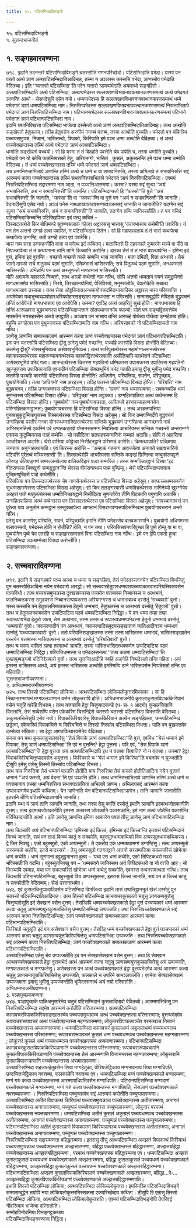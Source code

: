 ```yaml
---
title: १५. पटिसम्भिदाविभङ्गो

---
```

१५. पटिसम्भिदाविभङ्गो  
१. सुत्तन्तभाजनीयं  


## १. सङ्गहवारवण्णना

७१८. इदानि तदनन्तरे पटिसम्भिदाविभङ्गे चतस्सोति गणनपरिच्छेदो। पटिसम्भिदाति पभेदा। यस्मा पन परतो अत्थे ञाणं अत्थपटिसम्भिदातिआदिमाह, तस्मा न अञ्ञस्स कस्सचि पभेदा, ञाणस्सेव पभेदाति वेदितब्बा। इति ‘‘चतस्सो पटिसम्भिदा’’ति पदेन चत्तारो ञाणप्पभेदाति अयमत्थो सङ्गहितो। अत्थपटिसम्भिदाति अत्थे पटिसम्भिदा; अत्थप्पभेदस्स सल्लक्खणविभावनाववत्थानकरणसमत्थं अत्थे पभेदगतं ञाणन्ति अत्थो। सेसपदेसुपि एसेव नयो। धम्मप्पभेदस्स हि सल्लक्खणविभावनाववत्थानकरणसमत्थं धम्मे पभेदगतं ञाणं धम्मपटिसम्भिदा नाम। निरुत्तिप्पभेदस्स सल्लक्खणविभावनाववत्थानकरणसमत्थं निरुत्ताभिलापे पभेदगतं ञाणं निरुत्तिपटिसम्भिदा नाम। पटिभानप्पभेदस्स सल्लक्खणविभावनाववत्थानकरणसमत्थं पटिभाने पभेदगतं ञाणं पटिभानपटिसम्भिदा नाम।  
इदानि यथानिक्खित्ता पटिसम्भिदा भाजेत्वा दस्सेन्तो अत्थे ञाणं अत्थपटिसम्भिदातिआदिमाह। तत्थ अत्थोति सङ्खेपतो हेतुफलम्। तञ्हि हेतुवसेन अरणीयं गन्तब्बं पत्तब्बं, तस्मा अत्थोति वुच्चति। पभेदतो पन यंकिञ्चि पच्चयसमुप्पन्नं, निब्बानं, भासितत्थो, विपाको, किरियाति इमे पञ्च धम्मा अत्थोति वेदितब्बा। तं अत्थं पच्चवेक्खन्तस्स तस्मिं अत्थे पभेदगतं ञाणं अत्थपटिसम्भिदा।  
धम्मोति सङ्खेपतो पच्चयो। सो हि यस्मा तं तं विदहति पवत्तेति चेव पापेति च, तस्मा धम्मोति वुच्चति। पभेदतो पन यो कोचि फलनिब्बत्तको हेतु, अरियमग्गो, भासितं , कुसलं, अकुसलन्ति इमे पञ्च धम्मा धम्मोति वेदितब्बा। तं धम्मं पच्चवेक्खन्तस्स तस्मिं धम्मे पभेदगतं ञाणं धम्मपटिसम्भिदा।  
तत्र धम्मनिरुत्ताभिलापे ञाणन्ति तस्मिं अत्थे च धम्मे च या सभावनिरुत्ति, तस्सा अभिलापे तं सभावनिरुत्तिं सद्दं आरम्मणं कत्वा पच्चवेक्खन्तस्स तस्मिं सभावनिरुत्ताभिलापे पभेदगतं ञाणं निरुत्तिपटिसम्भिदा। एवमयं निरुत्तिपटिसम्भिदा सद्दारम्मणा नाम जाता, न पञ्ञत्तिआरम्मणा। कस्मा? यस्मा सद्दं सुत्वा ‘‘अयं सभावनिरुत्ति, अयं न सभावनिरुत्ती’’ति जानन्ति। पटिसम्भिदाप्पत्तो हि ‘‘फस्सो’’ति वुत्ते ‘‘अयं सभावनिरुत्ती’’ति जानाति, ‘‘फस्सा’’ति वा ‘‘फस्स’’न्ति वा वुत्ते पन ‘‘अयं न सभावनिरुत्ती’’ति जानाति। वेदनादीसुपि एसेव नयो। अञ्ञं पनेस नामआख्यातउपसग्गब्यञ्जनसद्दं जानाति न जानातीति? यदग्गेन सद्दं सुत्वा ‘‘अयं सभावनिरुत्ति, अयं न सभावनिरुत्ती’’ति जानाति, तदग्गेन तम्पि जानिस्सतीति। तं पन नयिदं पटिसम्भिदाकिच्चन्ति पटिक्खिपित्वा इदं वत्थु कथितं –  
तिस्सदत्तत्थेरो किर बोधिमण्डे सुवण्णसलाकं गहेत्वा अट्ठारससु भासासु ‘कतरभासाय कथेमी’ति पवारेसि। तं पन तेन अत्तनो उग्गहे ठत्वा पवारितं, न पटिसम्भिदाय ठितेन। सो हि महापञ्ञताय तं तं भासं कथापेत्वा कथापेत्वा उग्गण्हि; ततो उग्गहे ठत्वा एवं पवारेसि।  
भासं नाम सत्ता उग्गण्हन्तीति वत्वा च पनेत्थ इदं कथितम्। मातापितरो हि दहरकाले कुमारके मञ्चे वा पीठे वा निपज्जापेत्वा तं तं कथयमाना तानि तानि किच्चानि करोन्ति। दारका तेसं तं तं भासं ववत्थापेन्ति – इमिना इदं वुत्तं, इमिना इदं वुत्तन्ति। गच्छन्ते गच्छन्ते काले सब्बम्पि भासं जानन्ति। माता दमिळी, पिता अन्धको। तेसं जातो दारको सचे मातुकथं पठमं सुणाति, दमिळभासं भासिस्सति; सचे पितुकथं पठमं सुणाति, अन्धकभासं भासिस्सति। उभिन्नम्पि पन कथं अस्सुणन्तो मागधभासं भासिस्सति।  
योपि अगामके महारञ्ञे निब्बत्तो, तत्थ अञ्ञो कथेन्तो नाम नत्थि, सोपि अत्तनो धम्मताय वचनं समुट्ठापेन्तो मागधभासमेव भासिस्सति। निरये, तिरच्छानयोनियं, पेत्तिविसये, मनुस्सलोके, देवलोकेति सब्बत्थ मागधभासाव उस्सन्ना। तत्थ सेसा ओट्टकिरातअन्धकयोनकदमिळभासादिका अट्ठारस भासा परिवत्तन्ति । अयमेवेका यथाभुच्चब्रह्मवोहारअरियवोहारसङ्खाता मागधभासा न परिवत्तति। सम्मासबुद्धोपि तेपिटकं बुद्धवचनं तन्तिं आरोपेन्तो मागधभासाय एव आरोपेसि। कस्मा? एवञ्हि अत्थं आहरितुं सुखं होति। मागधभासाय हि तन्तिं आरुळ्हस्स बुद्धवचनस्स पटिसम्भिदाप्पत्तानं सोतपथागमनमेव पपञ्चो; सोते पन सङ्घट्टितमत्तेयेव नयसतेन नयसहस्सेन अत्थो उपट्ठाति। अञ्ञाय पन भासाय तन्तिं आरुळ्हं पोथेत्वा पोथेत्वा उग्गहेतब्बं होति। बहुम्पि उग्गहेत्वा पन पुथुज्जनस्स पटिसम्भिदाप्पत्ति नाम नत्थि। अरियसावको नो पटिसम्भिदाप्पतो नाम नत्थि।  
ञाणेसु ञाणन्ति सब्बत्थकञाणं आरम्मणं कत्वा ञाणं पच्चवेक्खन्तस्स पभेदगतं ञाणं पटिभानपटिसम्भिदाति। इमा पन चतस्सोपि पटिसम्भिदा द्वीसु ठानेसु पभेदं गच्छन्ति, पञ्चहि कारणेहि विसदा होन्तीति वेदितब्बा। कतमेसु द्वीसु? सेक्खभूमियञ्च असेक्खभूमियञ्च। तत्थ सारिपुत्तत्थेरस्स महामोग्गल्लानत्थेरस्स महाकस्सपत्थेरस्स महाकच्चायनत्थेरस्स महाकोट्ठितत्थेरस्साति असीतियापि महाथेरानं पटिसम्भिदा असेक्खभूमियं पभेदं गता। आनन्दत्थेरस्स चित्तस्स गहपतिनो धम्मिकस्स उपासकस्स उपालिस्स गहपतिनो खुज्जुत्तराय उपासिकायाति एवमादीनं पटिसम्भिदा सेक्खभूमियं पभेदं गताति इमासु द्वीसु भूमीसु पभेदं गच्छन्ति।  
कतमेहि पञ्चहि कारणेहि पटिसम्भिदा विसदा होन्तीति? अधिगमेन, परियत्तिया, सवनेन, परिपुच्छाय, पुब्बयोगेनाति। तत्थ ‘अधिगमो’ नाम अरहत्तम्। तञ्हि पत्तस्स पटिसम्भिदा विसदा होन्ति। ‘परियत्ति’ नाम बुद्धवचनम्। तञ्हि उग्गण्हन्तस्स पटिसम्भिदा विसदा होन्ति। ‘सवनं’ नाम धम्मस्सवनम्। सक्कच्चञ्हि धम्मं सुणन्तस्स पटिसम्भिदा विसदा होन्ति। ‘परिपुच्छा’ नाम अट्ठकथा। उग्गहितपाळिया अत्थं कथेन्तस्स हि पटिसम्भिदा विसदा होन्ति। ‘पुब्बयोगो’ नाम पुब्बयोगावचरता, अतीतभवे हरणपच्चाहरणनयेन परिग्गहितकम्मट्ठानता; पुब्बयोगावचरस्स हि पटिसम्भिदा विसदा होन्ति । तत्थ अरहत्तप्पत्तिया पुनब्बसुकुटुम्बिकपुत्तस्स तिस्सत्थेरस्स पटिसम्भिदा विसदा अहेसुम्। सो किर तम्बपण्णिदीपे बुद्धवचनं उग्गण्हित्वा परतीरं गन्त्वा योनकधम्मरक्खितत्थेरस्स सन्तिके बुद्धवचनं उग्गण्हित्वा आगच्छन्तो नावं अभिरुहनतित्थे एकस्मिं पदे उप्पन्नकङ्खो योजनसतमग्गं निवत्तित्वा आचरियस्स सन्तिकं गच्छन्तो अन्तरामग्गे एकस्स कुटुम्बिकस्स पञ्हं कथेसि। सो पसीदित्वा सतसहस्सग्घनिकं कम्बलं अदासि। सोपि तं आहरित्वा आचरियस्स अदासि। थेरो वासिया कोट्टेत्वा निसीदनट्ठाने परिभण्डं कारेसि। किमत्थायाति? पच्छिमाय जनताय अनुग्गहत्थायाति। एवं किरस्स अहोसि – ‘‘अम्हाकं गतमग्गं आवज्जेत्वा अनागते सब्रह्मचारिनो पटिपत्तिं पूरेतब्बं मञ्ञिस्सन्ती’’ति। तिस्सत्थेरोपि आचरियस्स सन्तिके कङ्खं छिन्दित्वा जम्बुकोलपट्टने ओरुय्ह चेतियङ्गणं सम्मज्जनवेलाय वालिकविहारं पत्वा सम्मज्जि। तस्स सम्मज्जितट्ठानं दिस्वा ‘इदं वीतरागस्स भिक्खुनो सम्मट्ठट्ठान’न्ति थेरस्स वीमंसनत्थाय पञ्हं पुच्छिंसु। थेरो पटिसम्भिदाप्पत्तताय पुच्छितपुच्छिते पञ्हे कथेसीति।  
परियत्तिया पन तिस्सदत्तत्थेरस्स चेव नागसेनत्थेरस्स च पटिसम्भिदा विसदा अहेसुम्। सक्कच्चधम्मसवनेन सुधम्मसामणेरस्स पटिसम्भिदा विसदा अहेसुम्। सो किर तलङ्गरवासी धम्मदिन्नत्थेरस्स भागिनेय्यो खुरग्गेयेव अरहत्तं पत्तो मातुलत्थेरस्स धम्मविनिच्छयट्ठाने निसीदित्वा सुणन्तोयेव तीणि पिटकानि पगुणानि अकासि। उग्गहितपाळिया अत्थं कथेन्तस्स पन तिस्सदत्तत्थेरस्स एव पटिसम्भिदा विसदा अहेसुम्। गतपच्चागतवत्तं पन पूरेत्वा याव अनुलोमं कम्मट्ठानं उस्सुक्कापेत्वा आगतानं विसदभावप्पत्तपटिसम्भिदानं पुब्बयोगावचरानं अन्तो नत्थि।  
एतेसु पन कारणेसु परियत्ति, सवनं, परिपुच्छाति इमानि तीणि पभेदस्सेव बलवकारणानि। पुब्बयोगो अधिगमस्स बलवपच्चयो, पभेदस्स होति न होतीति? होति, न पन तथा। परियत्तिसवनपरिपुच्छा हि पुब्बे होन्तु वा मा वा, पुब्बयोगेन पुब्बे चेव एतरहि च सङ्खारसम्मसनं विना पटिसम्भिदा नाम नत्थि। इमे पन द्वेपि एकतो हुत्वा पटिसम्भिदा उपत्थम्भेत्वा विसदा करोन्तीति।  
सङ्गहवारवण्णना।  


## २. सच्चवारादिवण्णना

७१९. इदानि ये सङ्गहवारे पञ्च अत्था च धम्मा च सङ्गहिता, तेसं पभेददस्सननयेन पटिसम्भिदा विभजितुं पुन चतस्सोतिआदिना नयेन पभेदवारो आरद्धो। सो सच्चवारहेतुवारधम्मवारपच्चयाकारवारपरियत्तिवारवसेन पञ्चविधो। तत्थ पच्चयसमुप्पन्नस्स दुक्खसच्चस्स पच्चयेन पत्तब्बस्स निब्बानस्स च अत्थभावं, फलनिब्बत्तकस्स समुदयस्स निब्बानसम्पापकस्स अरियमग्गस्स च धम्मभावञ्च दस्सेतुं ‘सच्चवारो’ वुत्तो। यस्स कस्सचि पन हेतुफलनिब्बत्तकस्स हेतुनो धम्मभावं, हेतुफलस्स च अत्थभावं दस्सेतुं ‘हेतुवारो’ वुत्तो। तत्थ च हेतुफलक्कमवसेन उप्पटिपाटिया पठमं धम्मपटिसम्भिदा निद्दिट्ठा। ये पन धम्मा तम्हा तम्हा रूपारूपप्पभेदा हेतुतो जाता, तेसं अत्थभावं, तस्स तस्स च रूपारूपधम्मप्पभेदस्स हेतुनो धम्मभावं दस्सेतुं ‘धम्मवारो’ वुत्तो। जरामरणादीनं पन अत्थभावं, जरामरणादिसमुदयसङ्खातानं जातिआदीनञ्च धम्मभावं दस्सेतुं ‘पच्चयाकारवारो’ वुत्तो। ततो परियत्तिसङ्खातस्स तस्स तस्स भासितस्स धम्मभावं, भासितसङ्खातेन पच्चयेन पत्तब्बस्स भासितत्थस्स च अत्थभावं दस्सेतुं ‘परियत्तिवारो’ वुत्तो।  
तत्थ च यस्मा भासितं ञत्वा तस्सत्थो ञायति, तस्मा भासितभासितत्थक्कमेन उप्पटिपाटिया पठमं धम्मपटिसम्भिदा निद्दिट्ठा। परियत्तिधम्मस्स च पभेददस्सनत्थं ‘‘तत्थ कतमा धम्मपटिसम्भिदा’’ति पुच्छापुब्बङ्गमो पटिनिद्देसवारो वुत्तो। तत्थ सुत्तन्तिआदीहि नवहि अङ्गेहि निप्पदेसतो तन्ति गहिता। अयं इमस्स भासितस्स अत्थो, अयं इमस्स भासितस्स अत्थोति इमस्मिम्पि ठाने भासितवसेन निप्पदेसतो तन्ति एव गहिताति।  
सुत्तन्तभाजनीयवण्णना।  
२. अभिधम्मभाजनीयवण्णना  
७२५. तत्थ तिस्सो पटिसम्भिदा लोकिया। अत्थपटिसम्भिदा लोकियलोकुत्तरमिस्सका । सा हि निब्बानारम्मणानं मग्गफलञाणानं वसेन लोकुत्तरापि होति। अभिधम्मभाजनीये कुसलाकुसलविपाककिरियानं वसेन चतूहि वारेहि विभत्तम्। तत्थ यत्तकानि हेट्ठा चित्तुप्पादकण्डे (ध॰ स॰ १ आदयो) कुसलचित्तानि विभत्तानि, तेसं सब्बेसम्पि वसेन एकेकस्मिं चित्तनिद्देसे चतस्सो चतस्सो पटिसम्भिदा विभत्ताति वेदितब्बा। अकुसलचित्तेसुपि एसेव नयो। विपाककिरियवारेसु विपाककिरियानं अत्थेन सङ्गहितत्ता, धम्मपटिसम्भिदं छड्डेत्वा, एकेकस्मिं विपाकचित्ते च किरियचित्ते च तिस्सो तिस्सोव पटिसम्भिदा विभत्ता। पाळि पन मुखमत्तमेव दस्सेत्वा संखित्ता। सा हेट्ठा आगतवित्थारवसेनेव वेदितब्बा।  
कस्मा पन यथा कुसलाकुसलवारेसु ‘‘तेसं विपाके ञाणं अत्थपटिसम्भिदा’’ति वुत्तं, एवमिध ‘‘येसं धम्मानं इमे विपाका, तेसु ञाणं धम्मपटिसम्भिदा’’ति एवं न वुत्तन्ति? हेट्ठा वुत्तत्ता। यदि एवं, ‘‘तेसं विपाके ञाणं अत्थपटिसम्भिदा’’ति हेट्ठा वुत्तत्ता अयं अत्थपटिसम्भिदापि इध न वत्तब्बा सियाति? नो न वत्तब्बा। कस्मा? हेट्ठा विपाककिरियचित्तुप्पादवसेन अवुत्तत्ता। किरियवारे च ‘‘येसं धम्मानं इमे किरिया’’ति वचनमेव न युज्जतीति द्वीसुपि इमेसु वारेसु तिस्सो तिस्सोव पटिसम्भिदा विभत्ता।  
तत्थ याय निरुत्तिया तेसं धम्मानं पञ्ञत्ति होतीति याय निरुत्तिया तेसं फस्सो होतीतिआदिना नयेन वुत्तानं धम्मानं ‘‘अयं फस्सो, अयं वेदना’’ति एवं पञ्ञत्ति होति। तत्थ धम्मनिरुत्ताभिलापे ञाणन्ति तस्मिं अत्थे धम्मे च पवत्तमानाय तस्सा धम्मनिरुत्तिया सभावपञ्ञत्तिया अभिलापे ञाणम्। अभिलापसद्दं आरम्मणं कत्वा उप्पन्नञाणमेव इधापि कथितम्। येन ञाणेनाति येन पटिभानपटिसम्भिदाञाणेन। तानि ञाणानि जानातीति इतरानि तीणि पटिसम्भिदाञाणानि जानाति।  
इदानि यथा यं ञाणं तानि ञाणानि जानाति, तथा तस्स तेसु पवत्तिं दस्सेतुं इमानि ञाणानि इदमत्थजोतकानीति वुत्तम्। तत्थ इदमत्थजोतकानीति इमस्स अत्थस्स जोतकानि पकासकानि; इमं नाम अत्थं जोतेन्ति पकासेन्ति परिच्छिन्दन्तीति अत्थो। इति ञाणेसु ञाणन्ति इमिना आकारेन पवत्तं तीसु ञाणेसु ञाणं पटिभानपटिसम्भिदा नाम।  
तत्थ किञ्चापि अयं पटिभानपटिसम्भिदा ‘इमिस्सा इदं किच्चं, इमिस्सा इदं किच्च’न्ति इतरासं पटिसम्भिदानं किच्चं जानाति, सयं पन तासं किच्चं कातुं न सक्कोति, बहुस्सुतधम्मकथिको विय अप्पस्सुतधम्मकथिकस्स। द्वे किर भिक्खू। एको बहुस्सुतो, एको अप्पस्सुतो। ते एकतोव एकं धम्मकथामग्गं उग्गण्हिंसु। तत्थ अप्पस्सुतो सरसम्पन्नो अहोसि, इतरो मन्दस्सरो। तेसु अप्पस्सुतो गतगतट्ठाने अत्तनो सरसम्पत्तिया सकलपरिसं खोभेत्वा धम्मं कथेसि। धम्मं सुणमाना हट्ठतुट्ठमानसा हुत्वा – ‘यथा एस धम्मं कथेसि, एको तिपिटकधरो मञ्ञे भविस्सती’ति वदन्ति। बहुस्सुतभिक्खु पन – ‘धम्मसवने जानिस्सथ अयं तिपिटकधरो वा नो वा’ति आह। सो किञ्चापि एवमाह, यथा पन सकलपरिसं खोभेत्वा धम्मं कथेतुं सक्कोति, एवमस्स कथनसमत्थता नत्थि। तत्थ किञ्चापि पटिभानपटिसम्भिदा, बहुस्सुतो विय अप्पस्सुतस्स, इतरासं किच्चं जानाति, सयं पन तं किच्चं कातुं न सक्कोतीति वेदितब्बम्। सेसं उत्तानत्थमेव।  
७४६. एवं कुसलचित्तुप्पादादिवसेन पटिसम्भिदा विभजित्वा इदानि तासं उप्पत्तिट्ठानभूतं खेत्तं दस्सेतुं पुन चतस्सो पटिसम्भिदातिआदिमाह। तत्थ तिस्सो पटिसम्भिदा कामावचरकुसलतो चतूसु ञाणसम्पयुत्तेसु चित्तुप्पादेसूति इदं सेक्खानं वसेन वुत्तम्। तेसञ्हिपि धम्मपच्चवेक्खणकाले हेट्ठा वुत्तं पञ्चप्पकारं धम्मं आरम्मणं कत्वा चतूसु ञाणसम्पयुत्तकुसलचित्तेसु धम्मपटिसम्भिदा उप्पज्जति। तथा निरुत्तिपच्चवेक्खणकाले सद्दं आरम्मणं कत्वा निरुत्तिपटिसम्भिदा; ञाणं पच्चवेक्खणकाले सब्बत्थकञाणं आरम्मणं कत्वा पटिभानपटिसम्भिदाति।  
किरियतो चतूसूति इदं पन असेक्खानं वसेन वुत्तम्। तेसञ्हि धम्मं पच्चवेक्खणकाले हेट्ठा वुत्तं पञ्चप्पकारं धम्मं आरम्मणं कत्वा चतूसु ञाणसम्पयुत्तकिरियचित्तेसु धम्मपटिसम्भिदा उप्पज्जति। तथा निरुत्तिपच्चवेक्खणकाले सद्दं आरम्मणं कत्वा निरुत्तिपटिसम्भिदा; ञाणं पच्चवेक्खणकाले सब्बत्थकञाणं आरम्मणं कत्वा पटिभानपटिसम्भिदाति।  
अत्थपटिसम्भिदा एतेसु चेव उप्पज्जतीति इदं पन सेक्खासेक्खानं वसेन वुत्तम्। तथा हि सेक्खानं अत्थपच्चवेक्खणकाले हेट्ठा वुत्तप्पभेदं अत्थं आरम्मणं कत्वा चतूसु ञाणसम्पयुत्तकुसलचित्तेसु अयं उप्पज्जति, मग्गफलकाले च मग्गफलेसु। असेक्खस्स पन अत्थं पच्चवेक्खणकाले हेट्ठा वुत्तप्पभेदमेव अत्थं आरम्मणं कत्वा चतूसु ञाणसम्पयुत्तकिरियचित्तेसु उप्पज्जति, फलकाले च उपरिमे सामञ्ञफलेति। एवमेता सेक्खासेक्खानं उप्पज्जमाना इमासु भूमीसु उप्पज्जन्तीति भूमिदस्सनत्थं अयं नयो दस्सितोति।  
अभिधम्मभाजनीयवण्णना।  
३. पञ्हापुच्छकवण्णना  
७४७. पञ्हापुच्छके पाळिअनुसारेनेव चतुन्नं पटिसम्भिदानं कुसलादिभावो वेदितब्बो। आरम्मणत्तिकेसु पन निरुत्तिपटिसम्भिदा सद्दमेव आरम्मणं करोतीति परित्तारम्मणा। अत्थपटिसम्भिदा कामावचरविपाककिरियसङ्खातञ्चेव पच्चयसमुप्पन्नञ्च अत्थं पच्चवेक्खन्तस्स परित्तारम्मणा; वुत्तप्पभेदमेव रूपावचरारूपावचरं अत्थं पच्चवेक्खन्तस्स महग्गतारम्मणा; लोकुत्तरविपाकत्थञ्चेव परमत्थञ्च निब्बानं पच्चवेक्खन्तस्स अप्पमाणारम्मणा। धम्मपटिसम्भिदा कामावचरं कुसलधम्मं अकुसलधम्मं पच्चयधम्मञ्च पच्चवेक्खन्तस्स परित्तारम्मणा; रूपावचरारूपावचरं कुसलं धम्मं पच्चयधम्मञ्च पच्चवेक्खन्तस्स महग्गतारम्मणा ; लोकुत्तरं कुसलं धम्मं पच्चयधम्मञ्च पच्चवेक्खन्तस्स अप्पमाणारम्मणा। पटिभानपटिसम्भिदा कामावचरकुसलविपाककिरियञाणानि पच्चवेक्खन्तस्स परित्तारम्मणा; रूपावचरारूपावचरानि कुसलविपाककिरियञाणानि पच्चवेक्खन्तस्स तेसं आरम्मणानि विजानन्तस्स महग्गतारम्मणा; लोकुत्तरानि कुसलविपाकञाणानि पच्चवेक्खन्तस्स अप्पमाणारम्मणा।  
अत्थपटिसम्भिदा सहजातहेतुवसेन सिया मग्गहेतुका, वीरियजेट्ठिकाय मग्गभावनाय सिया मग्गाधिपति, छन्दचित्तजेट्ठिकाय नवत्तब्बा, फलकालेपि नवत्तब्बा एव। धम्मपटिसम्भिदा मग्गं पच्चवेक्खणकाले मग्गारम्मणा, मग्गं गरुं कत्वा पच्चवेक्खन्तस्स आरम्मणाधिपतिवसेन मग्गाधिपति। पटिभानपटिसम्भिदा मग्गञाणं पच्चवेक्खणकाले मग्गारम्मणा, मग्गं गरुं कत्वा पच्चवेक्खन्तस्स मग्गाधिपति, सेसञाणं पञ्चवेक्खणकाले नवत्तब्बारम्मणा । निरुत्तिपटिसम्भिदा पच्चुप्पन्नमेव सद्दं आरम्मणं करोतीति पच्चुप्पन्नारम्मणा।  
अत्थपटिसम्भिदा अतीतं विपाकत्थं किरियत्थं पच्चयसमुप्पन्नञ्च पच्चवेक्खन्तस्स अतीतारम्मणा, अनागतं पच्चवेक्खन्तस्स अनागतारम्मणा, पच्चुप्पन्नं पच्चवेक्खन्तस्स पच्चुप्पन्नारम्मणा, लोकुत्तरं परमत्थं पच्चवेक्खन्तस्स नवत्तब्बारम्मणा। धम्मपटिसम्भिदा अतीतं कुसलं अकुसलं पच्चयधम्मञ्च पच्चवेक्खन्तस्स अतीतारम्मणा, अनागतं पच्चवेक्खन्तस्स अनागतारम्मणा, पच्चुप्पन्नं पच्चवेक्खन्तस्स पच्चुप्पन्नारम्मणा। पटिभानपटिसम्भिदा अतीतं कुसलञाणं विपाकञाणं किरियञाणञ्च पच्चवेक्खन्तस्स अतीतारम्मणा, अनागतं पच्चवेक्खन्तस्स अनागतारम्मणा, पच्चुप्पन्नं पच्चवेक्खन्तस्स पच्चुप्पन्नारम्मणा।  
निरुत्तिपटिसम्भिदा सद्दारम्मणत्ता बहिद्धारम्मणा। इतरासु तीसु अत्थपटिसम्भिदा अज्झत्तं विपाकत्थं किरियत्थं पच्चयसमुप्पन्नञ्च पच्चवेक्खन्तस्स अज्झत्तारम्मणा, बहिद्धा पच्चवेक्खन्तस्स बहिद्धारम्मणा, अज्झत्तबहिद्धा पच्चवेक्खन्तस्स अज्झत्तबहिद्धारम्मणा , परमत्थं पच्चवेक्खन्तस्स बहिद्धारम्मणा एव। धम्मपटिसम्भिदा अज्झत्तं कुसलाकुसलं पच्चयधम्मं पच्चवेक्खणकाले अज्झत्तारम्मणा, बहिद्धा कुसलाकुसलं पच्चयधम्मं पच्चवेक्खणकाले बहिद्धारम्मणा, अज्झत्तबहिद्धा कुसलाकुसलं पच्चयधम्मं पच्चवेक्खणकाले अज्झत्तबहिद्धारम्मणा। पटिभानपटिसम्भिदा अज्झत्तं कुसलविपाककिरियञाणं पच्चवेक्खणकाले अज्झत्तारम्मणा, बहिद्धा…पे॰… अज्झत्तबहिद्धा कुसलविपाककिरियञाणं पच्चवेक्खणकाले अज्झत्तबहिद्धारम्मणाति।  
इधापि तिस्सो पटिसम्भिदा लोकिया; अत्थपटिसम्भिदा लोकियलोकुत्तरा। इमस्मिञ्हि पटिसम्भिदाविभङ्गे सम्मासम्बुद्धेन तयोपि नया लोकियलोकुत्तरमिस्सकत्ता एकपरिच्छेदाव कथिता। तीसुपि हि एतासु तिस्सो पटिसम्भिदा लोकिया, अत्थपटिसम्भिदा लोकियलोकुत्तराति। एवमयं पटिसम्भिदाविभङ्गोपि तेपरिवट्टं नीहरित्वाव भाजेत्वा दस्सितोति।  
सम्मोहविनोदनिया विभङ्गट्ठकथाय  
पटिसम्भिदाविभङ्गवण्णना निट्ठिता।  
